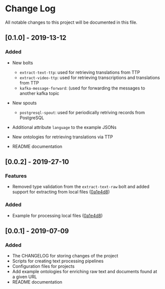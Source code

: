 # Change Log
All notable changes to this project will be documented in this file.

## [0.1.0] - 2019-13-12
### Added
- New bolts
    - `extract-text-ttp`: used for retrieving translations from TTP
    - `extract-video-ttp`: used for retrieving transcriptions and translations from TTP
    - `kafka-message-forward`: (used for forwarding the messages to another kafka topic

- New spouts
    - `postgresql-spout`: used for periodically retriving records from PostgreSQL

- Additional attribute `language` to the example JSONs
- New ontologies for retrieving translations via TTP
- README documentation

## [0.0.2] - 2019-27-10
### Features
- Removed type validation from the `extract-text-raw` bolt and added support for extracting from local files ([0a1e4d8](https://github.com/ErikNovak/document-enrichment-tool/commit/0a1e4d863d342aab93e61ff51d710dc48a26f1a5))

### Added
- Example for processing local files ([0a1e4d8](https://github.com/ErikNovak/document-enrichment-tool/commit/0a1e4d863d342aab93e61ff51d710dc48a26f1a5))

## [0.0.1] - 2019-07-09
### Added
- The CHANGELOG for storing changes of the project
- Scripts for creating text processing pipelines
- Configuration files for projects
- Add example ontologies for enriching raw text and documents found at a given URL
- README documentation
